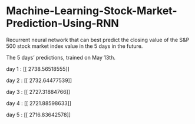 # Machine-Learning-Stock-Market-Prediction-Using-RNN

Recurrent neural network that can best predict the closing value of the S&P 500 stock market index value in the 5 days in the future. 

The 5 days’ predictions, trained on May 13th. 

day  1 :  [[ 2738.56518555]]

day  2 :  [[ 2732.64477539]]

day  3 :  [[ 2727.31884766]]

day  4 :  [[ 2721.88598633]]

day  5 :  [[ 2716.83642578]]


